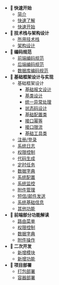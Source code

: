 <!-- _sidebar.md -->

<!--注意这里是相对路径-->
- **🍇 快速开始**
	- [简介](/notes/Demo.md)
	- [快速了解](/notes/Demo.md)
	- [快速开始](/notes/Demo.md)	
- **🍈 技术栈与架构设计**
	- [所用技术栈](/notes/Demo.md)
	- [架构设计](/notes/Demo.md)	
- **🍉 编码规范**
	- [前端编码规范](/notes/Demo.md)
	- [后端编码规范](/notes/Demo.md)
	- [数据库编码规范](/notes/Demo.md)	
- **🍊 基础框架设计与实现**
	- 基础框架设计
		- [基础报文设计](/notes/Demo.md)	
		- [基类设计](/notes/Demo.md)	
		- [统一异常处理](/notes/Demo.md)
		- [状态码设计](/notes/Demo.md)	
		- [基础配置类](/notes/Demo.md)	
		- [接口幂等](/notes/Demo.md)
		- [接口限流](/notes/Demo.md)	
		- [基础工具类](/notes/Demo.md)	
	- [注册/登录](/notes/Demo.md)		
	- [系统日志](/notes/Demo.md)	
	- [权限控制](/notes/Demo.md)	
	- [代码生成](/notes/Demo.md)	
	- [定时任务](/notes/Demo.md)	
	- [数据字典](/notes/Demo.md)	
	- [系统配置](/notes/Demo.md)	
	- [系统监控](/notes/Demo.md)	
	- [附件管理](/notes/Demo.md)	
	- [短信/邮件发送](/notes/Demo.md)	
	- [系统基础信息](/notes/Demo.md)
	- [其他功能](/notes/Demo.md)
- **🥬 前端部分功能解读**	
	- [路由菜单](/notes/Demo.md)	
	- [权限控制](/notes/Demo.md)	
	- [数据字典](/notes/Demo.md)	
	- [附件操作](/notes/Demo.md)	
- **🍍 二次开发**
	- [新增模块](/notes/Demo.md)
	- [新增功能](/notes/Demo.md)
- **🍋 项目部署**
	- [打包部署](/notes/Demo.md)	
	- [容器部署](/notes/Demo.md)	